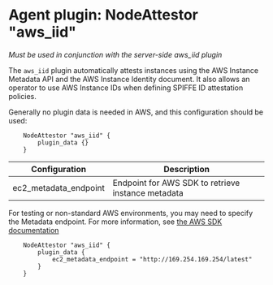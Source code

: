 # Agent plugin: NodeAttestor "aws_iid"

*Must be used in conjunction with the server-side aws_iid plugin*

The `aws_iid` plugin automatically attests instances using the AWS Instance
Metadata API and the AWS Instance Identity document. It also allows an operator
to use AWS Instance IDs when defining SPIFFE ID attestation policies.

Generally no plugin data is needed in AWS, and this configuration should be used:

```hcl
    NodeAttestor "aws_iid" {
        plugin_data {}
    }
```

| Configuration         | Description                                        |
|-----------------------|----------------------------------------------------|
| ec2_metadata_endpoint | Endpoint for AWS SDK to retrieve instance metadata |

For testing or non-standard AWS environments, you may need to specify the
Metadata endpoint.  For more information, see [the AWS SDK documentation](https://docs.aws.amazon.com/sdk-for-go/api/aws/ec2metadata/)

```hcl
    NodeAttestor "aws_iid" {
        plugin_data {
            ec2_metadata_endpoint = "http://169.254.169.254/latest"
        }
    }
```
